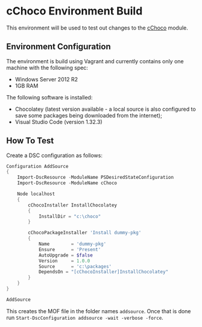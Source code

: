 # cChoco Environment Build

This environment will be used to test out changes to the [cChoco](https://github.com/chocolatey/cchoco) module.

## Environment Configuration

The environment is build using Vagrant and currently contains only one machine with the following spec:

* Windows Server 2012 R2
* 1GB RAM

The following software is installed:

* Chocolatey (latest version available - a local source is also configured to save some packages being downloaded from the internet);
* Visual Studio Code (version 1.32.3)

## How To Test

Create a DSC configuration as follows:

``` powershell
Configuration AddSource
{
    Import-DscResource -ModuleName PSDesiredStateConfiguration
    Import-DscResource -ModuleName cChoco

    Node localhost
    {
        cChocoInstaller InstallChocolatey
        {
            InstallDir = "c:\choco"
        }

        cChocoPackageInstaller 'Install dummy-pkg'
        {
            Name        = 'dummy-pkg'
            Ensure      = 'Present'
            AutoUpgrade = $false
            Version     = 1.0.0
            Source      = 'c:\packages'
            DependsOn = "[cChocoInstaller]InstallChocolatey"
        }
    }
}

AddSource
```

This creates the MOF file in the folder names `addsource`. Once that is done run `Start-DscConfiguration addsource -wait -verbose -force`.